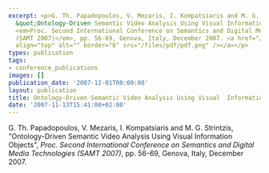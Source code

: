 ```yaml
---
excerpt: <p>G. Th. Papadopoulos, V. Mezaris, I. Kompatsiaris and M. G. Strintzis,
  &quot;Ontology-Driven Semantic Video Analysis Using Visual Information Objects&quot;,
  <em>Proc. Second International Conference on Semantics and Digital Media Technologies
  (SAMT 2007)</em>, pp. 56-69, Genova, Italy, December 2007. <a href="/files/SAMT07.pdf"><img
  align="top" alt="" border="0" src="/files/pdf/pdf.png" /></a></p>
types: publication
tags:
- conference_publications
images: []
publication_date: '2007-12-01T00:00:00'
layout: publication
title: Ontology-Driven Semantic Video Analysis Using Visual  Information Objects
date: '2007-11-13T15:41:00+02:00'
---
```

<p>G. Th. Papadopoulos, V. Mezaris, I. Kompatsiaris and M. G. Strintzis, &quot;Ontology-Driven Semantic Video Analysis Using Visual Information Objects&quot;, <em>Proc. Second International Conference on Semantics and Digital Media Technologies (SAMT 2007)</em>, pp. 56-69, Genova, Italy, December 2007. <a href="/files/SAMT07.pdf"><img align="top" alt="" border="0" src="/files/pdf/pdf.png" /></a></p>
